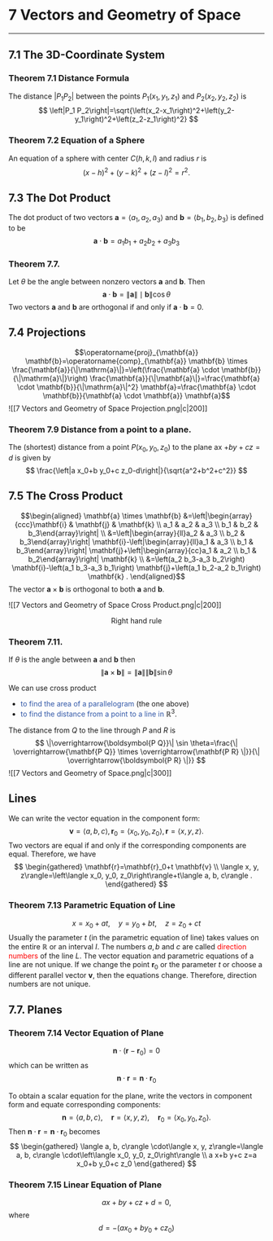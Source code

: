 # 7 Vectors and Geometry of Space
---

## 7.1 The 3D-Coordinate System

### Theorem 7.1 Distance Formula

The distance $\left|P_1 P_2\right|$ between the points $P_1\left(x_1, y_1, z_1\right)$ and $P_2\left(x_2, y_2, z_2\right)$ is
$$
\left|P_1 P_2\right|=\sqrt{\left(x_2-x_1\right)^2+\left(y_2-y_1\right)^2+\left(z_2-z_1\right)^2}
$$

### Theorem 7.2 Equation of a Sphere

An equation of a sphere with center $C(h, k, l)$ and radius $r$ is
$$
(x-h)^2+(y-k)^2+(z-l)^2=r^2 .
$$

## 7.3 The Dot Product

The dot product of two vectors $\mathbf{a}=\left\langle a_1, a_2, a_3\right\rangle$ and $\mathbf{b}=\left\langle b_1, b_2, b_3\right\rangle$ is defined to be
$$
\mathbf{a} \cdot \mathbf{b}=a_1 b_1+a_2 b_2+a_3 b_3
$$
### Theorem 7.7.

Let $\theta$ be the angle between nonzero vectors $\mathbf{a}$ and $\mathbf{b}$. Then
$$\mathbf{a} \cdot \mathbf{b}=\|\mathbf{a}\| \mid \mathbf{b} \| \cos \theta$$
Two vectors $\mathbf{a}$ and $\mathbf{b}$ are orthogonal if and only if $\mathbf{a} \cdot \mathbf{b}=0$.

## 7.4 Projections

$$\operatorname{proj}_{\mathbf{a}} \mathbf{b}=\operatorname{comp}_{\mathbf{a}} \mathbf{b} \times \frac{\mathbf{a}}{\|\mathrm{a}\|}=\left(\frac{\mathbf{a} \cdot \mathbf{b}}{\|\mathrm{a}\|}\right) \frac{\mathbf{a}}{\|\mathbf{a}\|}=\frac{\mathbf{a} \cdot \mathbf{b}}{\|\mathrm{a}\|^2} \mathbf{a}=\frac{\mathbf{a} \cdot \mathbf{b}}{\mathbf{a} \cdot \mathbf{a}} \mathbf{a}$$
![[7 Vectors and Geometry of Space Projection.png|c|200]]
### Theorem 7.9 Distance from a point to a plane.

The (shortest) distance from a point $P\left(x_0, y_0, z_0\right)$ to the plane ax $+b y+c z=d$ is given by
$$
\frac{\left|a x_0+b y_0+c z_0-d\right|}{\sqrt{a^2+b^2+c^2}}
$$

## 7.5 The Cross Product

$$\begin{aligned} \mathbf{a} \times \mathbf{b} &=\left|\begin{array}{ccc}\mathbf{i} & \mathbf{j} & \mathbf{k} \\ a_1 & a_2 & a_3 \\ b_1 & b_2 & b_3\end{array}\right| \\ &=\left|\begin{array}{ll}a_2 & a_3 \\ b_2 & b_3\end{array}\right| \mathbf{i}-\left|\begin{array}{ll}a_1 & a_3 \\ b_1 & b_3\end{array}\right| \mathbf{j}+\left|\begin{array}{cc}a_1 & a_2 \\ b_1 & b_2\end{array}\right| \mathbf{k} \\ &=\left(a_2 b_3-a_3 b_2\right) \mathbf{i}-\left(a_1 b_3-a_3 b_1\right) \mathbf{j}+\left(a_1 b_2-a_2 b_1\right) \mathbf{k} . \end{aligned}$$
The vector $\mathbf{a} \times \mathbf{b}$ is orthogonal to both $\mathbf{a}$ and $\mathbf{b}$.

![[7 Vectors and Geometry of Space Cross Product.png|c|200]]
<p align="center">Right hand rule</p>

### Theorem 7.11.

If $\theta$ is the angle between $\mathbf{a}$ and $\mathbf{b}$ then
$$
\|\mathbf{a} \times \mathbf{b}\|=\|\mathbf{a}\|\|\mathbf{b}\| \sin \theta
$$

We can use cross product
- <font style="color:#3258a8">to find the area of a parallelogram</font> (the one above)
- <font style="color:#3258a8">to find the distance from a point to a line in </font>$\mathbb{R}^3$.

The distance from $Q$ to the line through $P$ and $R$ is
$$
\|\overrightarrow{\boldsymbol{P Q}}\| \sin \theta=\frac{\| \overrightarrow{\mathbf{P Q}} \times \overrightarrow{\mathbf{P R} \|}}{\| \overrightarrow{\boldsymbol{P R} \|}}
$$
![[7 Vectors and Geometry of Space.png|c|300]]

## Lines

We can write the vector equation in the component form:
$$
\mathbf{v}=\langle a, b, c\rangle, \mathbf{r}_0=\left\langle x_0, y_0, z_0\right\rangle, \mathbf{r}=\langle x, y, z\rangle .
$$
Two vectors are equal if and only if the corresponding components are equal. Therefore, we have
$$
\begin{gathered}
\mathbf{r}=\mathbf{r}_0+t \mathbf{v} \\
\langle x, y, z\rangle=\left\langle x_0, y_0, z_0\right\rangle+t\langle a, b, c\rangle .
\end{gathered}
$$

### Theorem 7.13 Parametric Equation of Line

$$
x=x_0+a t, \quad y=y_0+b t, \quad z=z_0+c t
$$
Usually the parameter $t$ (in the parametric equation of line) takes values on the entire $\mathbb{R}$ or an interval $I$.
The numbers $a, b$ and $c$ are called <font style="color:#FF0000">direction numbers</font> of the line $L$.
The vector equation and parametric equations of a line are not unique.
If we change the point $\mathbf{r}_0$ or the parameter $t$ or choose a different parallel vector $\mathbf{v}$, then the equations change. Therefore, direction numbers are not unique.


## 7.7. Planes

### Theorem 7.14 Vector Equation of Plane

$$
\mathbf{n} \cdot\left(\mathbf{r}-\mathbf{r}_0\right)=0
$$
which can be written as
$$
\mathbf{n} \cdot \mathbf{r}=\mathbf{n} \cdot \mathbf{r}_0
$$

To obtain a scalar equation for the plane, write the vectors in component form and equate corresponding components:
$$
\mathbf{n}=\langle a, b, c\rangle, \quad \mathbf{r}=\langle x, y, z\rangle, \quad \mathbf{r}_0=\left\langle x_0, y_0, z_0\right\rangle .
$$
Then $\mathbf{n} \cdot \mathbf{r}=\mathbf{n} \cdot \mathbf{r}_0$ becomes
$$
\begin{gathered}
\langle a, b, c\rangle \cdot\langle x, y, z\rangle=\langle a, b, c\rangle \cdot\left\langle x_0, y_0, z_0\right\rangle \\
a x+b y+c z=a x_0+b y_0+c z_0
\end{gathered}
$$

### Theorem 7.15 Linear Equation of Plane

$$
a x+b y+c z+d=0,
$$
where
$$
d=-\left(a x_0+b y_0+c z_0\right)
$$

